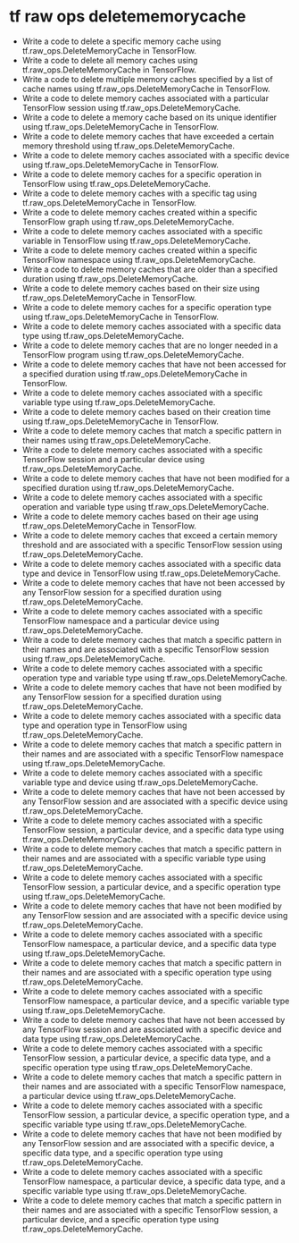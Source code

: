 # tf raw ops deletememorycache

- Write a code to delete a specific memory cache using tf.raw_ops.DeleteMemoryCache in TensorFlow.
- Write a code to delete all memory caches using tf.raw_ops.DeleteMemoryCache in TensorFlow.
- Write a code to delete multiple memory caches specified by a list of cache names using tf.raw_ops.DeleteMemoryCache in TensorFlow.
- Write a code to delete memory caches associated with a particular TensorFlow session using tf.raw_ops.DeleteMemoryCache.
- Write a code to delete a memory cache based on its unique identifier using tf.raw_ops.DeleteMemoryCache in TensorFlow.
- Write a code to delete memory caches that have exceeded a certain memory threshold using tf.raw_ops.DeleteMemoryCache.
- Write a code to delete memory caches associated with a specific device using tf.raw_ops.DeleteMemoryCache in TensorFlow.
- Write a code to delete memory caches for a specific operation in TensorFlow using tf.raw_ops.DeleteMemoryCache.
- Write a code to delete memory caches with a specific tag using tf.raw_ops.DeleteMemoryCache in TensorFlow.
- Write a code to delete memory caches created within a specific TensorFlow graph using tf.raw_ops.DeleteMemoryCache.
- Write a code to delete memory caches associated with a specific variable in TensorFlow using tf.raw_ops.DeleteMemoryCache.
- Write a code to delete memory caches created within a specific TensorFlow namespace using tf.raw_ops.DeleteMemoryCache.
- Write a code to delete memory caches that are older than a specified duration using tf.raw_ops.DeleteMemoryCache.
- Write a code to delete memory caches based on their size using tf.raw_ops.DeleteMemoryCache in TensorFlow.
- Write a code to delete memory caches for a specific operation type using tf.raw_ops.DeleteMemoryCache in TensorFlow.
- Write a code to delete memory caches associated with a specific data type using tf.raw_ops.DeleteMemoryCache.
- Write a code to delete memory caches that are no longer needed in a TensorFlow program using tf.raw_ops.DeleteMemoryCache.
- Write a code to delete memory caches that have not been accessed for a specified duration using tf.raw_ops.DeleteMemoryCache in TensorFlow.
- Write a code to delete memory caches associated with a specific variable type using tf.raw_ops.DeleteMemoryCache.
- Write a code to delete memory caches based on their creation time using tf.raw_ops.DeleteMemoryCache in TensorFlow.
- Write a code to delete memory caches that match a specific pattern in their names using tf.raw_ops.DeleteMemoryCache.
- Write a code to delete memory caches associated with a specific TensorFlow session and a particular device using tf.raw_ops.DeleteMemoryCache.
- Write a code to delete memory caches that have not been modified for a specified duration using tf.raw_ops.DeleteMemoryCache.
- Write a code to delete memory caches associated with a specific operation and variable type using tf.raw_ops.DeleteMemoryCache.
- Write a code to delete memory caches based on their age using tf.raw_ops.DeleteMemoryCache in TensorFlow.
- Write a code to delete memory caches that exceed a certain memory threshold and are associated with a specific TensorFlow session using tf.raw_ops.DeleteMemoryCache.
- Write a code to delete memory caches associated with a specific data type and device in TensorFlow using tf.raw_ops.DeleteMemoryCache.
- Write a code to delete memory caches that have not been accessed by any TensorFlow session for a specified duration using tf.raw_ops.DeleteMemoryCache.
- Write a code to delete memory caches associated with a specific TensorFlow namespace and a particular device using tf.raw_ops.DeleteMemoryCache.
- Write a code to delete memory caches that match a specific pattern in their names and are associated with a specific TensorFlow session using tf.raw_ops.DeleteMemoryCache.
- Write a code to delete memory caches associated with a specific operation type and variable type using tf.raw_ops.DeleteMemoryCache.
- Write a code to delete memory caches that have not been modified by any TensorFlow session for a specified duration using tf.raw_ops.DeleteMemoryCache.
- Write a code to delete memory caches associated with a specific data type and operation type in TensorFlow using tf.raw_ops.DeleteMemoryCache.
- Write a code to delete memory caches that match a specific pattern in their names and are associated with a specific TensorFlow namespace using tf.raw_ops.DeleteMemoryCache.
- Write a code to delete memory caches associated with a specific variable type and device using tf.raw_ops.DeleteMemoryCache.
- Write a code to delete memory caches that have not been accessed by any TensorFlow session and are associated with a specific device using tf.raw_ops.DeleteMemoryCache.
- Write a code to delete memory caches associated with a specific TensorFlow session, a particular device, and a specific data type using tf.raw_ops.DeleteMemoryCache.
- Write a code to delete memory caches that match a specific pattern in their names and are associated with a specific variable type using tf.raw_ops.DeleteMemoryCache.
- Write a code to delete memory caches associated with a specific TensorFlow session, a particular device, and a specific operation type using tf.raw_ops.DeleteMemoryCache.
- Write a code to delete memory caches that have not been modified by any TensorFlow session and are associated with a specific device using tf.raw_ops.DeleteMemoryCache.
- Write a code to delete memory caches associated with a specific TensorFlow namespace, a particular device, and a specific data type using tf.raw_ops.DeleteMemoryCache.
- Write a code to delete memory caches that match a specific pattern in their names and are associated with a specific operation type using tf.raw_ops.DeleteMemoryCache.
- Write a code to delete memory caches associated with a specific TensorFlow namespace, a particular device, and a specific variable type using tf.raw_ops.DeleteMemoryCache.
- Write a code to delete memory caches that have not been accessed by any TensorFlow session and are associated with a specific device and data type using tf.raw_ops.DeleteMemoryCache.
- Write a code to delete memory caches associated with a specific TensorFlow session, a particular device, a specific data type, and a specific operation type using tf.raw_ops.DeleteMemoryCache.
- Write a code to delete memory caches that match a specific pattern in their names and are associated with a specific TensorFlow namespace, a particular device using tf.raw_ops.DeleteMemoryCache.
- Write a code to delete memory caches associated with a specific TensorFlow session, a particular device, a specific operation type, and a specific variable type using tf.raw_ops.DeleteMemoryCache.
- Write a code to delete memory caches that have not been modified by any TensorFlow session and are associated with a specific device, a specific data type, and a specific operation type using tf.raw_ops.DeleteMemoryCache.
- Write a code to delete memory caches associated with a specific TensorFlow namespace, a particular device, a specific data type, and a specific variable type using tf.raw_ops.DeleteMemoryCache.
- Write a code to delete memory caches that match a specific pattern in their names and are associated with a specific TensorFlow session, a particular device, and a specific operation type using tf.raw_ops.DeleteMemoryCache.